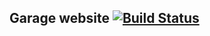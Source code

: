 ## Garage website [![Build Status](https://travis-ci.org/nmorel/garage.svg?branch=master)](https://travis-ci.org/nmorel/garage)
